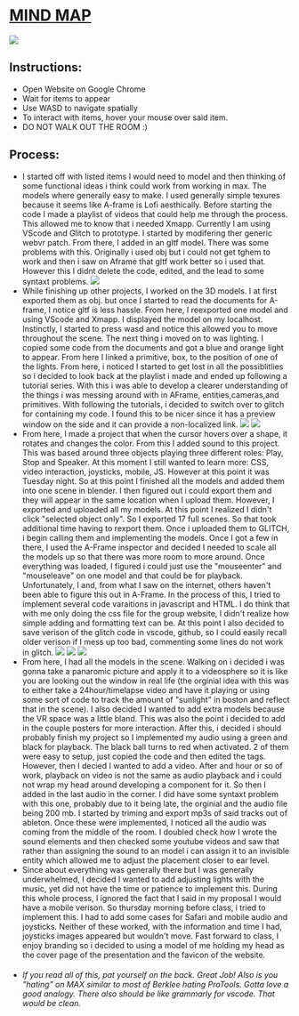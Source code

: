 # [MIND MAP](https://mindmapz.glitch.me/#)
![](Assets/Photos/mindmapimg.jpg)

## Instructions:
- Open Website on Google Chrome
- Wait for items to appear
- Use WASD to navigate spatially
- To interact with items, hover your mouse over said item.
- DO NOT WALK OUT THE ROOM :)


## Process:
- I started off with listed items I would need to model and then thinking of some functional ideas i think could work from working in max. The models where generally easy to make. I used generally simple texures because it seems like A-frame is Lofi aesthically. Before starting the code I made a playlist of videos that could help me through the process. This allowed me to know that i needed Xmapp. Currently I am using VScode and Glitch to prototype. I started by modifering ther generic webvr patch. From there, I added in an gltf model. There was some problems with this. Originally i used obj but i could not get tghem to work and then i saw on Aframe that gltf work better so i used that. However this I didnt delete the code, edited, and the lead to some syntaxt problems.
![](Process_Images/1.JPG)
- While finishing up other projects, I worked on the 3D models. I at first exported them as obj. but once I started to read the documents for A-frame, I notice gltf is less hassle. From here, I reexported one model and using VScode and Xmapp. I displayed the model on my localhost. Instinctly, I started to press wasd and notice this allowed you to move throughout the scene. The next thing i moved on to was lighting. I copied some code from the documents and got a blue and orange light to appear. From here I linked a primitive, box, to the position of one of the lights. From here, i noticed I started to get lost in all the possiblitlies so i decided to look back at the playlist i made and ended up following a tutorial series. With this i was able to develop a clearer understanding of the things i was messing around with in AFrame, entities,cameras,and primitives. With following the tutorials, i decided to switch over to glitch for containing my code. I found this to be nicer since it has a preview window on the side and it can provide a non-localized link.
![](Process_Images/2.png)
![](Process_Images/3.png)
- From here, I made a project that when the cursor hovers over a shape, it rotates and changes the color. From this I added sound to this project. This was based around three objects playing three different roles: Play, Stop and Speaker. At this moment I still wanted to learn more: CSS, video interaction, joysticks, mobile, JS. However at this point it was Tuesday night. So at this point I finished all the models and added them into one scene in blender. I then figured out i could export them and they will appear in the same location when I upload them. However, I exported and uploaded all my models. At this point I realized I didn't click "selected object only". So I exported 17 full scenes. So that took additional time having to rexport them. Once i uploaded them to GLITCH, i begin calling them and implementing the models. Once I got a few in there, I used the A-Frame inspector and decided I needed to scale all the models up so that there was more room to more around. Once everything was loaded, I figured i could just use the "mouseenter" and "mouseleave" on one model and that could be for playback. Unfortunately, I and, from what I saw on the internet, others haven't been able to figure this out in A-Frame. In the process of this, I tried to implement several code varaitions in javascript and HTML. I do think that with me only doing the css file for the group website, I didn't realize how simple adding and formatting text can be. At this point I also decided to save verison of the glitch code in vscode, github, so I could easily recall older verison if I mess up too bad, commenting some lines do not work in glitch.
![](Process_Images/4.png)
![](Process_Images/5.jpeg)
![](Process_Images/6.jpeg)
- From here, I had all the models in the scene. Walking on i decided i was gonna take a panaromic picture and apply it to a videosphere so it is like you are looking out the window in real life (the orginial idea with this was to either take a 24hour/timelapse video and have it playing or using some sort of code to track the amount of "sunlight" in boston and reflect that in the scene). I also decided I wanted to add extra models because the VR space was a little bland. This was also the point i decided to add in the couple posters for more interaction. After this, i decided i should probably finish my project so I implemented my audio using a green and black for playback. The black ball turns to red when activated. 2 of them were easy to setup, just copied the code and then edited the tags. However, then I decied I wanted to add a video. After and hour or so of work, playback on video is not the same as audio playback and i could not wrap my head around developing a component for it. So then I added in the last audio in the corner. I did have some syntaxt problem with this one, probably due to it being late, the orginial and the audio file being 200 mb. I started by triming and export mp3s of said tracks out of ableton. Once these were implemented, I noticed all the audio was coming from the middle of the room. I doubled check how I wrote the sound elements and then checked some youtube videos and saw that rather than assigning the sound to an model i can assign it to an invisible entity which allowed me to adjust the placement closer to ear level.
- Since about everything was generally there but I was generally underwhelmed, I decided I wanted to add adjusting lights with the music, yet did not have the time or patience to implement this. During this whole process, I ignored the fact that I said in my proposal I would have a mobile verison. So thursday morning before class, i tried to implement this. I had to add some cases for Safari and mobile audio and joysticks. Neither of these worked, with the information and time I had, joysticks images appeared but wouldn't move. Fast forward to class, I enjoy branding so i decided to using a model of me holding my head as the cover page of the presentation and the favicon of the website.
- ###### If you read all of this, pat yourself on the back. Great Job! Also is you "hating" on MAX similar to most of Berklee hating ProTools. Gotta love a good analogy. There also should be like grammarly for vscode. That would be clean.
 



